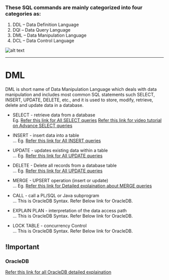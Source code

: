 ### These SQL commands are mainly categorized into four categories as:

1. DDL – Data Definition Language
2. DQl – Data Query Language
3. DML – Data Manipulation Language
4. DCL – Data Control Language

![alt text](https://media.geeksforgeeks.org/wp-content/cdn-uploads/20190826175059/Types-of-SQL-Commands.jpg "Diagram 1")

---------------------

# DML
DML is short name of Data Manipulation Language which deals with data manipulation and includes most common SQL statements such SELECT, INSERT, UPDATE, DELETE, etc., and it is used to store, modify, retrieve, delete and update data in a database.

* SELECT - retrieve data from a database  
	Eg. [Refer this link for All SELECT queries](https://bytescout.com/blog/20-important-sql-queries.html)
		[Refer this link for video tutorial on Advance SELECT queries](https://youtu.be/s_RJEcMPYNE)

* INSERT - insert data into a table  
... Eg. [Refer this link for All INSERT queries](https://www.techonthenet.com/sql/insert.php)

* UPDATE - updates existing data within a table  
... Eg. [Refer this link for All UPDATE queries](https://www.techonthenet.com/sql_server/update.php)

* DELETE - Delete all records from a database table  
... Eg. [Refer this link for All UPDATE queries](https://www.techonthenet.com/sql/delete.php)

* MERGE - UPSERT operation (insert or update)  
... Eg. [Refer this link for Detailed explaination about MERGE queries](https://www.mssqltips.com/sqlservertip/1704/using-merge-in-sql-server-to-insert-update-and-delete-at-the-same-time/)

* CALL - call a PL/SQL or Java subprogram  
... This is OracleDB Syntax. Refer Below link for OracleDB.

* EXPLAIN PLAN - interpretation of the data access path  
... This is OracleDB Syntax. Refer Below link for OracleDB.

* LOCK TABLE - concurrency Control  
... This is OracleDB Syntax. Refer Below link for OracleDB.

## !Important
### OracleDB
[Refer this link for all OracleDB detailed explaination](https://www.techonthenet.com/oracle/index.php)